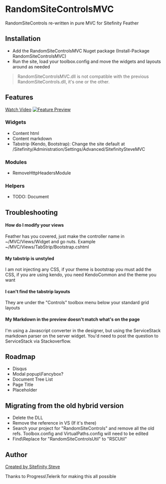 ﻿# RandomSiteControlsMVC
RandomSiteControls re-written in pure MVC for Sitefinity Feather

## Installation
* Add the RandomSiteControlsMVC Nuget package (Install-Package RandomSiteControlsMVC)
* Run the site, load your toolbox.config and move the widgets and layouts around as needed
> RandomSiteControlsMVC.dll is not compatible with the previous RandomSiteControls.dll, it's one or the other.

## Features
[Watch Video](https://www.youtube.com/watch?v=4pOJaRzoFJM)
[![Feature Preview](https://img.youtube.com/vi/4pOJaRzoFJM/0.jpg)](https://www.youtube.com/watch?v=4pOJaRzoFJM)
### Widgets
* Content html
* Content markdown
* Tabstrip (Kendo, Bootstrap): Change the site default at /Sitefinity/Administration/Settings/Advanced/SitefinitySteveMVC 

### Modules
* RemoveHttpHeadersModule

### Helpers
* TODO: Document

## Troubleshooting
#### How do I modify your views
Feather has you covered, just make the controller name in ~/MVC/Views/Widget and go nuts.  Example ~/MVC/Views/TabStrip/Bootstrap.cshtml

#### My tabstrip is unstyled
I am not injecting any CSS, if your theme is bootstrap you must add the CSS, if you are using kendo, you need KendoCommon and the theme you want

#### I can't find the tabstrip layouts
They are under the "Controls" toolbox menu below your standard grid layouts

#### My Markdown in the preview doesn't match what's on the page
I'm using a Javascript converter in the designer, but using the ServiceStack markdown parser on the server widget.  You'd need to post the question to ServiceStack via Stackoverflow.

## Roadmap
* Disqus
* Modal popup\Fancybox?
* Document Tree List
* Page Title
* Placeholder

## Migrating from the old hybrid version
* Delete the DLL
* Remove the reference in VS (If it's there)
* Search your project for "RandomSiteControls" and remove all the old refs.  Toolbox.config and VirtualPaths.config will need to be edited
* Find\Replace for "RandomSiteControlsUtil" to "RSCUtil"

## Author
[Created by Sitefinity Steve](https://www.sitefinitysteve.com)

Thanks to Progress\Telerik for making this all possible